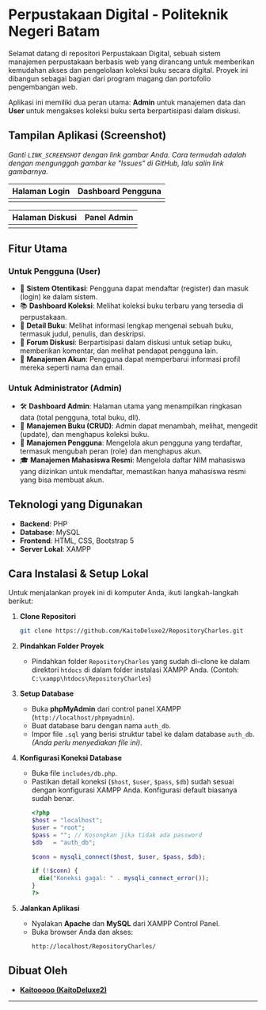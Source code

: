 # Perpustakaan Digital - Politeknik Negeri Batam

Selamat datang di repositori Perpustakaan Digital, sebuah sistem manajemen perpustakaan berbasis web yang dirancang untuk memberikan kemudahan akses dan pengelolaan koleksi buku secara digital. Proyek ini dibangun sebagai bagian dari program magang dan portofolio pengembangan web.

Aplikasi ini memiliki dua peran utama: **Admin** untuk manajemen data dan **User** untuk mengakses koleksi buku serta berpartisipasi dalam diskusi.

## Tampilan Aplikasi (Screenshot)

*Ganti `LINK_SCREENSHOT` dengan link gambar Anda. Cara termudah adalah dengan mengunggah gambar ke "Issues" di GitHub, lalu salin link gambarnya.*

| Halaman Login | Dashboard Pengguna |
| :-----------: | :------------------: |
|  |  |

| Halaman Diskusi | Panel Admin |
| :-------------: | :-----------: |
|  |  |

## Fitur Utama

### Untuk Pengguna (User)

  - 🔐 **Sistem Otentikasi**: Pengguna dapat mendaftar (register) dan masuk (login) ke dalam sistem.
  - 📚 **Dashboard Koleksi**: Melihat koleksi buku terbaru yang tersedia di perpustakaan.
  - 📖 **Detail Buku**: Melihat informasi lengkap mengenai sebuah buku, termasuk judul, penulis, dan deskripsi.
  - 💬 **Forum Diskusi**: Berpartisipasi dalam diskusi untuk setiap buku, memberikan komentar, dan melihat pendapat pengguna lain.
  - 👤 **Manajemen Akun**: Pengguna dapat memperbarui informasi profil mereka seperti nama dan email.

### Untuk Administrator (Admin)

  - 🛠️ **Dashboard Admin**: Halaman utama yang menampilkan ringkasan data (total pengguna, total buku, dll).
  - 📖 **Manajemen Buku (CRUD)**: Admin dapat menambah, melihat, mengedit (update), dan menghapus koleksi buku.
  - 👥 **Manajemen Pengguna**: Mengelola akun pengguna yang terdaftar, termasuk mengubah peran (role) dan menghapus akun.
  - 🎓 **Manajemen Mahasiswa Resmi**: Mengelola daftar NIM mahasiswa yang diizinkan untuk mendaftar, memastikan hanya mahasiswa resmi yang bisa membuat akun.

## Teknologi yang Digunakan

  - **Backend**: PHP
  - **Database**: MySQL
  - **Frontend**: HTML, CSS, Bootstrap 5
  - **Server Lokal**: XAMPP

## Cara Instalasi & Setup Lokal

Untuk menjalankan proyek ini di komputer Anda, ikuti langkah-langkah berikut:

1.  **Clone Repositori**

    ```bash
    git clone https://github.com/KaitoDeluxe2/RepositoryCharles.git
    ```

2.  **Pindahkan Folder Proyek**

      - Pindahkan folder `RepositoryCharles` yang sudah di-clone ke dalam direktori `htdocs` di dalam folder instalasi XAMPP Anda. (Contoh: `C:\xampp\htdocs\RepositoryCharles`)

3.  **Setup Database**

      - Buka **phpMyAdmin** dari control panel XAMPP (`http://localhost/phpmyadmin`).
      - Buat database baru dengan nama `auth_db`.
      - Impor file `.sql` yang berisi struktur tabel ke dalam database `auth_db`. *(Anda perlu menyediakan file ini)*.

4.  **Konfigurasi Koneksi Database**

      - Buka file `includes/db.php`.
      - Pastikan detail koneksi (`$host`, `$user`, `$pass`, `$db`) sudah sesuai dengan konfigurasi XAMPP Anda. Konfigurasi default biasanya sudah benar.
        ```php
        <?php
        $host = "localhost";
        $user = "root";
        $pass = ""; // Kosongkan jika tidak ada password
        $db   = "auth_db";

        $conn = mysqli_connect($host, $user, $pass, $db);

        if (!$conn) {
          die("Koneksi gagal: " . mysqli_connect_error());
        }
        ?>
        ```

5.  **Jalankan Aplikasi**

      - Nyalakan **Apache** dan **MySQL** dari XAMPP Control Panel.
      - Buka browser Anda dan akses:
        ```
        http://localhost/RepositoryCharles/
        ```

## Dibuat Oleh

  - **[Kaitooooo (KaitoDeluxe2)](https://www.google.com/search?q=https://github.com/KaitoDeluxe2)**

-----

